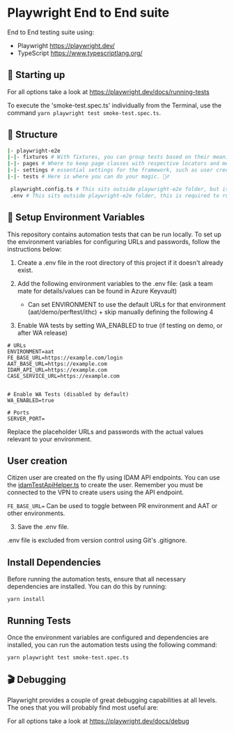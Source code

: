 # Playwright End to End suite

End to End testing suite using:

- Playwright https://playwright.dev/
- TypeScript https://www.typescriptlang.org/

## 🤖 Starting up

For all options take a look at https://playwright.dev/docs/running-tests

To execute the 'smoke-test.spec.ts' individually from the Terminal, use the command `yarn playwright test smoke-test.spec.ts`.

## 📁 Structure

```sh
|- playwright-e2e
|-|- fixtures # With fixtures, you can group tests based on their meaning, instead of their common setup.
|-|- pages # Where to keep page classes with respective locators and methods. We utilise POM (Page Object Modeling).
|-|- settings # essential settings for the framework, such as user credentials and URLs.
|-|- tests # Here is where you can do your magic. 🧙‍♂️

 playwright.config.ts # This sits outside playwright-e2e folder, but is the config file for playwright only tests.
 .env # This sits outside playwright-e2e folder, this is required to run your tests locally. See Setup Environment Variables below.
```

## 🔐 Setup Environment Variables

This repository contains automation tests that can be run locally. To set up the environment variables for configuring URLs and passwords, follow the instructions below:

1. Create a .env file in the root directory of this project if it doesn't already exist.

2. Add the following environment variables to the .env file: (ask a team mate for details/values can be found in Azure Keyvault)
   - Can set ENVIRONMENT to use the default URLs for that environment (aat/demo/perftest/ithc) + skip manually defining the following 4

3. Enable WA tests by setting WA_ENABLED to true (if testing on demo, or after WA release)

```
# URLs
ENVIRONMENT=aat
FE_BASE_URL=https://example.com/login
AAT_BASE_URL=https://example.com
IDAM_API_URL=https://example.com
CASE_SERVICE_URL=https://example.com


# Enable WA Tests (disabled by default)
WA_ENABLED=true

# Ports
SERVER_PORT=
```

Replace the placeholder URLs and passwords with the actual values relevant to your environment.

## User creation 

Citizen user are created on the fly using IDAM API endpoints. You can use the [idamTestApiHelper.ts](./playwright-e2e/helpers/idamTestApiHelpers.ts) to create the user. 
Remember you must be connected to the VPN to create users using the API endpoint.


`FE_BASE_URL=` Can be used to toggle between PR environment and AAT or other environments.

3. Save the .env file.

.env file is excluded from version control using Git's .gitignore.

## Install Dependencies

Before running the automation tests, ensure that all necessary dependencies are installed. You can do this by running:

```
yarn install
```

## Running Tests

Once the environment variables are configured and dependencies are installed, you can run the automation tests using the following command:
```
yarn playwright test smoke-test.spec.ts
```

## 🎬 Debugging

Playwright provides a couple of great debugging capabilities at all levels. The ones that you will probably find most useful are:

For all options take a look at https://playwright.dev/docs/debug
